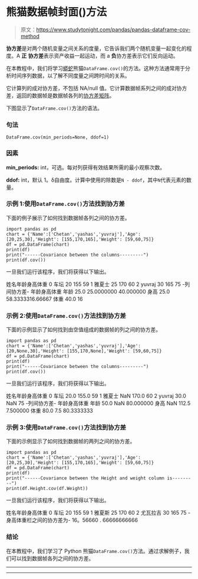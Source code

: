 # 熊猫数据帧封面()方法

> 原文：<https://www.studytonight.com/pandas/pandas-dataframe-cov-method>

**协方差**是对两个随机变量之间关系的度量，它告诉我们两个随机变量一起变化的程度。A **正** **协方差**表示资产收益一起运动，而 a **负**协方差表示它们反向运动。

在本教程中，我们将学习[蟒蛇](https://www.studytonight.com/python/getting-started-with-python)熊猫`DataFrame.cov()`的方法。这种方法通常用于分析时间序列数据，以了解不同度量之间跨时间的关系。

它计算列的成对协方差，不包括 NA/null 值。它计算数据帧系列之间的成对协方差，返回的数据帧是数据帧各列的[协方差矩阵](https://en.wikipedia.org/wiki/Covariance_matrix)。

下图显示了`DataFrame.cov()`方法的语法。

### 句法

```
DataFrame.cov(min_periods=None, ddof=1)
```

### 因素

**min_periods:** int，可选。每对列获得有效结果所需的最小观察次数。

**ddof:** int，默认 1。δ自由度。计算中使用的除数是`N - ddof`，其中`N`代表元素的数量。

### 示例 1:使用`DataFrame.cov()`方法找到协方差

下面的例子展示了如何找到数据帧各列之间的协方差。

```
import pandas as pd
chart = {'Name':['Chetan','yashas','yuvraj'],'Age':  [20,25,30],'Height': [155,170,165],'Weight': [59,60,75]}
df = pd.DataFrame(chart)
print(df)
print("------Covariance between the columns---------")
print(df.cov())
```

一旦我们运行该程序，我们将获得以下输出。

姓名年龄身高体重
0 车坛 20 155 59
1 雅夏士 25 170 60
2 yuvraj 30 165 75
-列间协方差-
年龄身高体重
年龄 25.0 25.0000000 40.000000
身高 25.0 58.3333316.66667
体重 40.0 16

### 示例 2:使用`DataFrame.cov()`方法找到协方差

下面的示例显示了如何找到由空值组成的数据帧的列之间的协方差。

```
import pandas as pd
chart = {'Name':['Chetan','yashas','yuvraj'],'Age':  [20,None,30],'Height': [155,170,None],'Weight': [59,60,75]}
df = pd.DataFrame(chart)
print(df)
print("------Covariance between the columns---------")
print(df.cov())
```

一旦我们运行该程序，我们将获得以下输出。

姓名年龄身高体重
0 车坛 20.0 155.0 59
1 雅夏士 NaN 170.0 60
2 yuvraj 30.0 NaN 75
-列间协方差-
年龄身高体重
年龄 50.0 NaN 80.000000
身高 NaN 112.5 7.500000
体重 80.0 7.5 80.3333333

### 示例 3:使用`DataFrame.cov()`方法找到协方差

下面的示例显示了如何找到数据帧的两列之间的协方差。

```
import pandas as pd
chart = {'Name':['Chetan','yashas','yuvraj'],'Age':  [20,25,30],'Height': [155,170,165],'Weight': [59,60,75]}
df = pd.DataFrame(chart)
print(df)
print("------Covariance between the Height and weight column is---------")
print(df.Height.cov(df.Weight))
```

一旦我们运行该程序，我们将获得以下输出。

姓名年龄身高体重
0 车坛 20 155 59
1 雅夏斯 25 170 60
2 尤瓦拉吉 30 165 75
-身高体重栏之间的协方差为-
16。56660 . 66666666666

### 结论

在本教程中，我们学习了 Python 熊猫`DataFrame.cov()`方法。通过求解例子，我们可以找到数据帧各列之间的协方差。

* * *

* * *